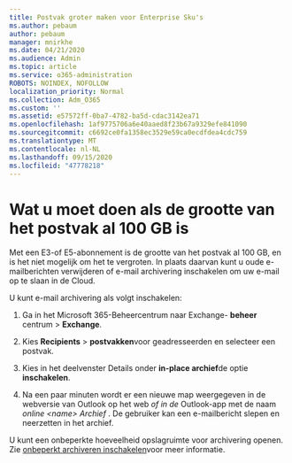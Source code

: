 ```yaml
---
title: Postvak groter maken voor Enterprise Sku's
ms.author: pebaum
author: pebaum
manager: mnirkhe
ms.date: 04/21/2020
ms.audience: Admin
ms.topic: article
ms.service: o365-administration
ROBOTS: NOINDEX, NOFOLLOW
localization_priority: Normal
ms.collection: Adm_O365
ms.custom: ''
ms.assetid: e57572ff-0ba7-4782-ba5d-cdac3142ea71
ms.openlocfilehash: 1af9775706a6e40aaed8f23b67a9329efe841090
ms.sourcegitcommit: c6692ce0fa1358ec3529e59ca0ecdfdea4cdc759
ms.translationtype: MT
ms.contentlocale: nl-NL
ms.lasthandoff: 09/15/2020
ms.locfileid: "47778218"
---
```

# <a name="what-to-do-if-your-mailbox-size-is-already-100gb"></a>Wat u moet doen als de grootte van het postvak al 100 GB is

Met een E3-of E5-abonnement is de grootte van het postvak al 100 GB, en is het niet mogelijk om het te vergroten. In plaats daarvan kunt u oude e-mailberichten verwijderen of e-mail archivering inschakelen om uw e-mail op te slaan in de Cloud. 
  
U kunt e-mail archivering als volgt inschakelen:
  
1. Ga in het Microsoft 365-Beheercentrum naar Exchange- **beheer** centrum \> **Exchange**. 
    
2. Kies **Recipients** \> **postvakken**voor geadresseerden en selecteer een postvak. 
    
3. Kies in het deelvenster Details onder **in-place archief**de optie **inschakelen**. 
    
4. Na een paar minuten wordt er een nieuwe map weergegeven in de webversie van Outlook op het web *of in de* Outlook-app met de naam *online \<name\> Archief* . De gebruiker kan een e-mailbericht slepen en neerzetten in het archief. 
    
U kunt een onbeperkte hoeveelheid opslagruimte voor archivering openen. Zie [onbeperkt archiveren inschakelen](https://docs.microsoft.com/microsoft-365/compliance/enable-unlimited-archiving)voor meer informatie.
  

